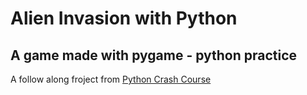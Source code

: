 # Alien Invasion with Python
## A game made with pygame - python practice
A follow along froject from [Python Crash Course](https://nostarch.com/pythoncrashcourse/)
